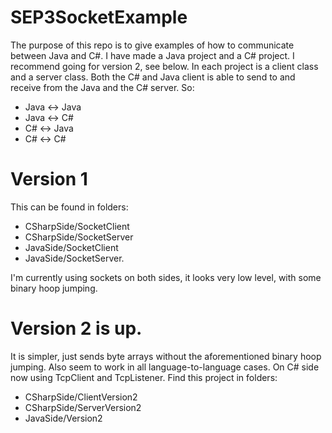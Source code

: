 # SEP3SocketExample

The purpose of this repo is to give examples of how to communicate between Java and C#.
I have made a Java project and a C# project. I recommend going for version 2, see below.
In each project is a client class and a server class.
Both the C# and Java client is able to send to and receive from the Java and the C# server. So:

* Java <-> Java
* Java <-> C#
* C# <-> Java
* C# <-> C#

# Version 1
This can be found in folders:
* CSharpSide/SocketClient
* CSharpSide/SocketServer
* JavaSide/SocketClient
* JavaSide/SocketServer.

I'm currently using sockets on both sides, it looks very low level, with some binary hoop jumping. 

# Version 2 is up.
It is simpler, just sends byte arrays without the aforementioned binary hoop jumping. Also seem to work in all language-to-language cases. On C# side now using TcpClient and TcpListener.
Find this project in folders:

* CSharpSide/ClientVersion2
* CSharpSide/ServerVersion2
* JavaSide/Version2

